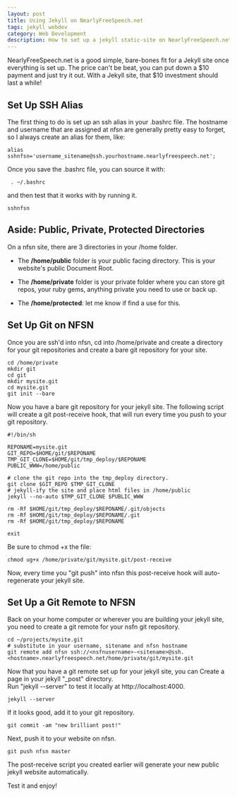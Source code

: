 ```yaml
---
layout: post
title: Using Jekyll on NearlyFreeSpeech.net
tags: jekyll webdev
category: Web Development
description: How to set up a jekyll static-site on NearlyFreeSpeech.net, deploying with git push and the git post-receive hook.  
---
```


NearlyFreeSpeech.net is a good simple, bare-bones fit for a Jekyll
site once everything is set up. The price can't be beat, you can put
down a $10 payment and just try it out. With a Jekyll site, that $10
investment should last a while!

## Set Up SSH Alias
The first thing to do is set up an ssh alias in your .bashrc file.
The hostname and username that are assigned at nfsn are generally
pretty easy to forget, so I always create an alias for them, like:

~~~
alias sshnfsn='username_sitename@ssh.yourhostname.nearlyfreespeech.net';
~~~

Once you save the .bashrc file, you can source it with:

~~~
 . ~/.bashrc
~~~

and then test that it works with by running it.

~~~
sshnfsn
~~~

## Aside: Public, Private, Protected Directories
On a nfsn site, there are 3 directories in your /home folder. 

*  The __/home/public__ folder is your public facing directory. This is
   your website's public Document Root. 

* The __/home/private__ folder is your private folder where you can store
  git repos, your ruby gems, anything private you need to use or back
  up.

* The __/home/protected__: let me know if find a use for this.

## Set Up Git on NFSN
Once you are ssh'd into nfsn, cd into /home/private and create a
directory for your git repositories and create a bare git repository
for your site.
~~~
cd /home/private
mkdir git
cd git
mkdir mysite.git
cd mysite.git
git init --bare
~~~

Now you have a bare git repository for your jekyll site. The following
script will create a git post-receive hook, that will run every time
you push to your git repository.

~~~
#!/bin/sh

REPONAME=mysite.git
GIT_REPO=$HOME/git/$REPONAME
TMP_GIT_CLONE=$HOME/git/tmp_deploy/$REPONAME
PUBLIC_WWW=/home/public

# clone the git repo into the tmp_deploy directory.
git clone $GIT_REPO $TMP_GIT_CLONE
# jekyll-ify the site and place html files in /home/public
jekyll --no-auto $TMP_GIT_CLONE $PUBLIC_WWW

rm -Rf $HOME/git/tmp_deploy/$REPONAME/.git/objects
rm -Rf $HOME/git/tmp_deploy/$REPONAME/.git
rm -Rf $HOME/git/tmp_deploy/$REPONAME

exit
~~~

Be sure to chmod +x the file:

~~~
chmod ug+x /home/private/git/mysite.git/post-receive
~~~ 

Now, every time you "git push" into nfsn this post-receive hook will
auto-regenerate your jekyll site. 

## Set Up a Git Remote to NFSN
Back on your home computer or wherever you are building your jekyll
site, you need to create a git remote for your nsfn git
repository.

~~~
cd ~/projects/mysite.git
# substitute in your username, sitename and nfsn hostname
git remote add nfsn ssh://<nsfnusername>-<sitename>@ssh.<hostname>.nearlyfreespeech.net/home/private/git/mysite.git
~~~

Now that you have a git remote set up for your jekyll site, you can
Create a page in your jekyll "_post" directory.   
Run "jekyll --server" to test it locally at http://localhost:4000.

~~~
jekyll --server
~~~ 

If it looks good, add it to your git repository.

~~~
git commit -am "new brilliant post!"
~~~ 

Next, push it to your website on nfsn.

~~~
git push nfsn master
~~~ 

The post-receive script you created earlier will generate your new public jekyll website automatically.

Test it and enjoy!

